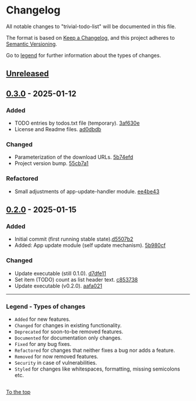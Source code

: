 #####

# Changelog

All notable changes to "trivial-todo-list" will be documented in this file.

The format is based on [Keep a Changelog](https://keepachangelog.com/en/1.0.0/),
and this project adheres to [Semantic Versioning](https://semver.org/spec/v2.0.0.html).

Go to [legend](#legend---types-of-changes) for further information about the types of changes.

## [Unreleased]

## [0.3.0] - 2025-01-12

### Added

- TODO entries by todos.txt file (temporary). [3af630e](https://github.com/sven-seyfert/trivial-todo-list/commit/3af630e09da55f2e1762840e9bec259c44b6c555)
- License and Readme files. [ad0dbdb](https://github.com/sven-seyfert/trivial-todo-list/commit/ad0dbdb6d067ca9914bb7478ede5f28ae4b2022f)

### Changed

- Parameterization of the download URLs. [5b74efd](https://github.com/sven-seyfert/trivial-todo-list/commit/5b74efdb94b42b32b313a4f2cfb4b52843a5bad7)
- Project version bump. [55cb7a1](https://github.com/sven-seyfert/trivial-todo-list/commit/55cb7a1edaae097d3c87b0d2b1322ce87ada55bd)

### Refactored

- Small adjustments of app-update-handler module. [ee4be43](https://github.com/sven-seyfert/trivial-todo-list/commit/ee4be436dba1e60d64640b715224aeecb71d7db1)

## [0.2.0] - 2025-01-15

### Added

- Initial commit (first running stable state).[d5507b2](https://github.com/sven-seyfert/trivial-todo-list/commit/d5507b2d6df243b8a68c277fb1aa4b19638e4648)
- Added: App update module (self update mechanism). [5b980cf](https://github.com/sven-seyfert/trivial-todo-list/commit/5b980cf0a4a0b63bac1710037863d4b8e21922e9)

### Changed

- Update executable (still 0.1.0). [d7dfe11](https://github.com/sven-seyfert/trivial-todo-list/commit/d7dfe1192749e86bc3eeeddb54d4434fcaf9cd6b)
- Set item (TODO) count as list header text. [c853738](https://github.com/sven-seyfert/trivial-todo-list/commit/c853738200aac1e68bd1c5d109bc6d4604f263e3)
- Update executable (v0.2.0). [aafa021](https://github.com/sven-seyfert/trivial-todo-list/commit/aafa02106291ea1e304f21370a8730a174a4e43a)

[Unreleased]: https://github.com/sven-seyfert/trivial-todo-list/compare/v0.3.0...HEAD
[0.3.0]: https://github.com/sven-seyfert/trivial-todo-list/compare/v0.2.0...v0.3.0
[0.2.0]: https://github.com/sven-seyfert/trivial-todo-list/releases/tag/v0.2.0

---

### Legend - Types of changes

- `Added` for new features.
- `Changed` for changes in existing functionality.
- `Deprecated` for soon-to-be removed features.
- `Documented` for documentation only changes.
- `Fixed` for any bug fixes.
- `Refactored` for changes that neither fixes a bug nor adds a feature.
- `Removed` for now removed features.
- `Security` in case of vulnerabilities.
- `Styled` for changes like whitespaces, formatting, missing semicolons etc.

##

[To the top](#)
